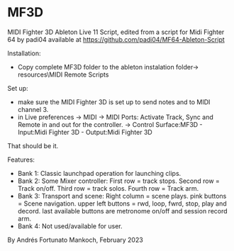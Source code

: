 # MF3D
MIDI Fighter 3D Ableton Live 11 Script,
edited from a script for Midi Fighter 64 by padi04 available at
https://github.com/padi04/MF64-Ableton-Script

Installation:
- Copy complete MF3D folder to the ableton instalation folder-> resources\MIDI Remote Scripts

Set up:
- make sure the MIDI Fighter 3D is set up to send notes and to MIDI channel 3.
- in Live preferences -> MIDI -> MIDI Ports: Activate Track, Sync and Remote in and out for the controller.
	              	      -> Control Surface:MF3D - Input:Midi Fighter 3D - Output:Midi Fighter 3D

That should be it.

Features:
- Bank 1: Classic launchpad operation for launching clips.
- Bank 2: Some Mixer controller: 	First row = track stops.
				Second row = Track on/off.
				Third row = track solos.
				Fourth row = Track arm.
- Bank 3: Transport and scene: 	Right column = scene plays.
				pink buttons = Scene navigation.
				upper left buttons = rwd, loop, fwrd, stop, play and decord.
				last available buttons are metronome on/off and session record arm.
- Bank 4: Not used/available for user.

By Andrés Fortunato Mankoch,
February 2023
